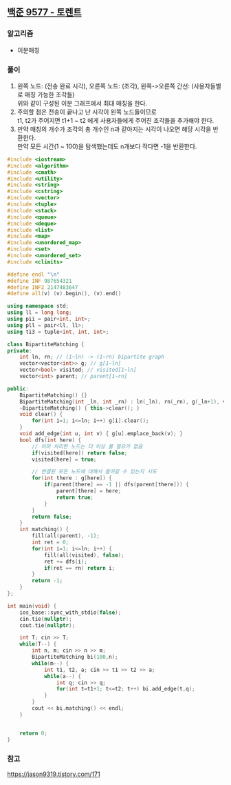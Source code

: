 ## [백준 9577 - 토렌트](https://www.acmicpc.net/problem/9577)

### 알고리즘
- 이분매칭

### 풀이
1. 왼쪽 노드: (전송 완료 시각), 오른쪽 노드: (조각), 왼쪽->오른쪽 간선: (사용자들별로 매칭 가능한 조각들)  
   위와 같이 구성된 이분 그래프에서 최대 매칭을 한다.
2. 주의할 점은 전송이 끝나고 난 시각이 왼쪽 노드들이므로  
   t1, t2가 주어지면 t1+1 ~ t2 에게 사용자들에게 주어진 조각들을 추가해야 한다.
3. 만약 매칭의 개수가 조각의 총 개수인 n과 같아지는 시각이 나오면 해당 시각을 반환한다.  
   만약 모든 시간(1 ~ 100)을 탐색했는데도 n개보다 작다면 -1을 반환한다.

```c++
#include <iostream>
#include <algorithm>
#include <cmath>
#include <utility>
#include <string>
#include <cstring>
#include <vector>
#include <tuple>
#include <stack>
#include <queue>
#include <deque>
#include <list>
#include <map>
#include <unordered_map>
#include <set>
#include <unordered_set>
#include <climits>

#define endl "\n"
#define INF 987654321
#define INF2 2147483647
#define all(v) (v).begin(), (v).end()

using namespace std;
using ll = long long;
using pii = pair<int, int>;
using pll = pair<ll, ll>;
using ti3 = tuple<int, int, int>;

class BipartiteMatching {
private:
    int ln, rn; // (1~ln) -> (1~rn) bipartite graph
    vector<vector<int>> g; // g[1~ln]
    vector<bool> visited; // visited[1~ln]
    vector<int> parent; // parent[1~rn]

public:
    BipartiteMatching() {}
    BipartiteMatching(int _ln, int _rn) : ln(_ln), rn(_rn), g(_ln+1), visited(_ln+1), parent(_rn+1) {}
    ~BipartiteMatching() { this->clear(); }
    void clear() {
        for(int i=1; i<=ln; i++) g[i].clear();
    }
    void add_edge(int u, int v) { g[u].emplace_back(v); }
    bool dfs(int here) {
        // 이미 처리한 노드는 더 이상 볼 필요가 없음
        if(visited[here]) return false;
        visited[here] = true;

        // 연결된 모든 노드에 대해서 들어갈 수 있는지 시도
        for(int there : g[here]) {
            if(parent[there] == -1 || dfs(parent[there])) {
                parent[there] = here;
                return true;
            }
        }
        return false;
    }
    int matching() {
        fill(all(parent), -1);
        int ret = 0;
        for(int i=1; i<=ln; i++) {
            fill(all(visited), false);
            ret += dfs(i);
            if(ret == rn) return i;
        }
        return -1;
    }
};

int main(void) {
    ios_base::sync_with_stdio(false);
    cin.tie(nullptr);
    cout.tie(nullptr);

    int T; cin >> T;
    while(T--) {
        int n, m; cin >> n >> m;
        BipartiteMatching bi(100,n);
        while(m--) {
            int t1, t2, a; cin >> t1 >> t2 >> a;
            while(a--) {
                int q; cin >> q;
                for(int t=t1+1; t<=t2; t++) bi.add_edge(t,q);
            }
        }
        cout << bi.matching() << endl;
    }


    return 0;
}
```

### 참고
https://jason9319.tistory.com/171